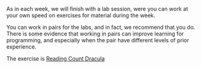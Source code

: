 As in each week, we will finish with a lab session, were you can work at your
own speed on exercises for material during the week.

You can work in pairs for the labs, and in fact, we recommend that you do.
There is some evidence that working in pairs can improve learning for
programming, and especially when the pair have different levels of prior
experience.

The exercise is [Reading Count
Dracula](https://ds.lis.2i2c.cloud/hub/user-redirect/git-pull?repo=https%3A//github.com/lisds/dracula&subPath=dracula.ipynb)

